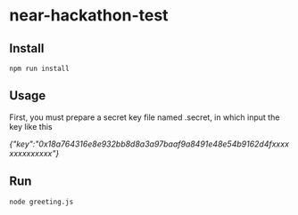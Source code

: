 # **near-hackathon-test**

## Install

`npm run install`

## Usage

First, you must prepare a secret key file named .secret, in which input the key like this

*{"key":"0x18a764316e8e932bb8d8a3a97baaf9a8491e48e54b9162d4fxxxxxxxxxxxxxx"}*

## Run

`node greeting.js`